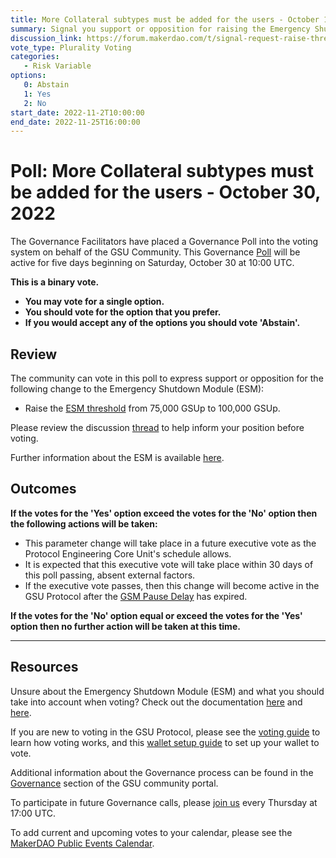 ```yaml
---
title: More Collateral subtypes must be added for the users - October 10, 2022
summary: Signal you support or opposition for raising the Emergency Shutdown Module (ESM) threshold from 75,000 GSUp to 100,000 GSUp.
discussion_link: https://forum.makerdao.com/t/signal-request-raise-threshold-for-emergency-shutdown-module/12208
vote_type: Plurality Voting
categories:
   - Risk Variable
options:
   0: Abstain
   1: Yes
   2: No
start_date: 2022-11-2T10:00:00
end_date: 2022-11-25T16:00:00
---
```

# Poll: More Collateral subtypes must be added for the users - October 30, 2022

The Governance Facilitators have placed a Governance Poll into the voting system on behalf of the GSU Community. This Governance [Poll](https://community-development.makerdao.com/en/learn/governance/on-chain-gov) will be active for five days beginning on Saturday, October 30 at 10:00 UTC.

**This is a binary vote.** 
- **You may vote for a single option.**
- **You should vote for the option that you prefer.** 
- **If you would accept any of the options you should vote 'Abstain'.**

## Review

The community can vote in this poll to express support or opposition for the following change to the Emergency Shutdown Module (ESM):

* Raise the [ESM threshold](https://docs.makerdao.com/smart-contract-modules/shutdown/emergency-shutdown-module) from 75,000 GSUp to 100,000 GSUp.

Please review the discussion [thread](https://forum.makerdao.com/t/signal-request-raise-threshold-for-emergency-shutdown-module/12208) to help inform your position before voting.

Further information about the ESM is available [here](https://makerdao.world/en/learn/governance/emergency-shutdown).

## Outcomes

**If the votes for the 'Yes' option exceed the votes for the 'No' option then the following actions will be taken:**
* This parameter change will take place in a future executive vote as the Protocol Engineering Core Unit's schedule allows. 
* It is expected that this executive vote will take place within 30 days of this poll passing, absent external factors.
* If the executive vote passes, then this change will become active in the GSU Protocol after the [GSM Pause Delay](https://community-development.makerdao.com/en/learn/governance/param-gsm-pause-delay) has expired.

**If the votes for the 'No' option equal or exceed the votes for the 'Yes' option then no further action will be taken at this time.**  

---

## Resources

Unsure about the Emergency Shutdown Module (ESM) and what you should take into account when voting? Check out the documentation [here](https://docs.makerdao.com/smart-contract-modules/shutdown/emergency-shutdown-module) and [here](https://makerdao.world/en/learn/governance/emergency-shutdown).

If you are new to voting in the GSU Protocol, please see the [voting guide](https://community-development.makerdao.com/en/learn/governance/how-voting-works/) to learn how voting works, and this [wallet setup guide](https://community-development.makerdao.com/en/learn/governance/voting-setup/) to set up your wallet to vote.

Additional information about the Governance process can be found in the [Governance](https://community-development.makerdao.com/en/learn/governance) section of the GSU community portal.

To participate in future Governance calls, please [join us](https://github.com/makerdao/community/tree/master/governance/governance-and-risk-meetings) every Thursday at 17:00 UTC.

To add current and upcoming votes to your calendar, please see the [MakerDAO Public Events Calendar](https://calendar.google.com/calendar/embed?src=makerdao.com_3efhm2ghipksegl009ktniomdk%40group.calendar.google.com&ctz=UTC&mode=week&showCalendars=0&showPrint=0).
